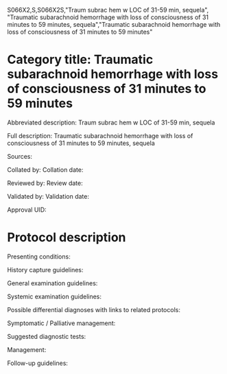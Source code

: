 S066X2,S,S066X2S,"Traum subrac hem w LOC of 31-59 min, sequela", "Traumatic subarachnoid hemorrhage with loss of consciousness of 31 minutes to 59 minutes, sequela","Traumatic subarachnoid hemorrhage with loss of consciousness of 31 minutes to 59 minutes"
# Category title: Traumatic subarachnoid hemorrhage with loss of consciousness of 31 minutes to 59 minutes

Abbreviated description: Traum subrac hem w LOC of 31-59 min, sequela

Full description: Traumatic subarachnoid hemorrhage with loss of consciousness of 31 minutes to 59 minutes, sequela

Sources:

Collated by:
Collation date:

Reviewed by:
Review date:

Validated by:
Validation date:

Approval UID:

# Protocol description

Presenting conditions:

History capture guidelines:

General examination guidelines:

Systemic examination guidelines:

Possible differential diagnoses with links to related protocols:

Symptomatic / Palliative management:

Suggested diagnostic tests:

Management:

Follow-up guidelines:
